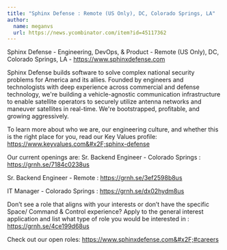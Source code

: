 ```yaml
---
title: "Sphinx Defense : Remote (US Only), DC, Colorado Springs, LA"
author:
  name: meganvs
  url: https://news.ycombinator.com/item?id=45117362
---
```

Sphinx Defense - Engineering, DevOps, &amp; Product - Remote (US Only), DC, Colorado Springs, LA - <a href="https:&#x2F;&#x2F;www.sphinxdefense.com" rel="nofollow">https:&#x2F;&#x2F;www.sphinxdefense.com</a>

Sphinx Defense builds software to solve complex national security problems for America and its allies. Founded by engineers and technologists with deep experience across commercial and defense technology, we&#x27;re building a vehicle-agnostic communication infrastructure to enable satellite operators to securely utilize antenna networks and maneuver satellites in real-time. We&#x27;re bootstrapped, profitable, and growing aggressively.

To learn more about who we are, our engineering culture, and whether this is the right place for you, read our Key Values profile: <a href="https:&#x2F;&#x2F;www.keyvalues.com&#x2F;sphinx-defense" rel="nofollow">https:&#x2F;&#x2F;www.keyvalues.com&#x2F;sphinx-defense</a>

Our current openings are:
Sr. Backend Engineer - Colorado Springs : <a href="https:&#x2F;&#x2F;grnh.se&#x2F;7184c0238us" rel="nofollow">https:&#x2F;&#x2F;grnh.se&#x2F;7184c0238us</a>

Sr. Backend Engineer  - Remote : <a href="https:&#x2F;&#x2F;grnh.se&#x2F;3ef2598b8us" rel="nofollow">https:&#x2F;&#x2F;grnh.se&#x2F;3ef2598b8us</a>

IT Manager - Colorado Springs : <a href="https:&#x2F;&#x2F;grnh.se&#x2F;dx02hydm8us" rel="nofollow">https:&#x2F;&#x2F;grnh.se&#x2F;dx02hydm8us</a>

Don’t see a role that aligns with your interests or don’t have the specific Space&#x2F; Command &amp; Control experience? Apply to the general interest application and list what type of role you would be interested in :  <a href="https:&#x2F;&#x2F;grnh.se&#x2F;4ce199d68us" rel="nofollow">https:&#x2F;&#x2F;grnh.se&#x2F;4ce199d68us</a>

Check out our open roles: <a href="https:&#x2F;&#x2F;www.sphinxdefense.com&#x2F;#careers" rel="nofollow">https:&#x2F;&#x2F;www.sphinxdefense.com&#x2F;#careers</a>
<JobApplication />
